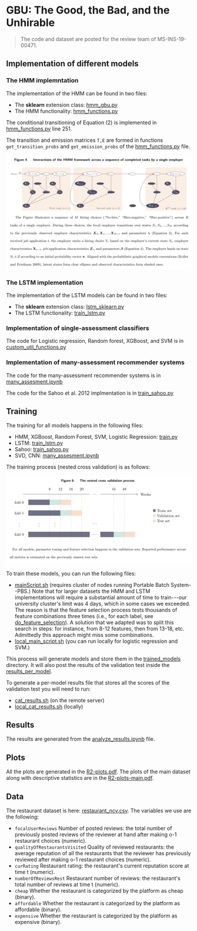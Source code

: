 # GBU:  The Good, the Bad, and the Unhirable


> The code and dataset are posted for the review team of MS-INS-19-00471.  

## Implementation of different models



### The HMM implemntation

The implementation of the HMM can be found in two files:
* The **sklearn** extension class:  [hmm_gbu.py](src/python/hmm_gbu.py)
* The HMM functionality:  [hmm_functions.py](src/python/hmm_functions.py)

The conditional transitioning of Equation  (2) is implemented in [hmm_functions.py](src/python/hmm_functions.py) line 251. 

The transition and emission matrices `T,E` are formed in functions `get_transition_probs` and `get_emission_probs` of the [hmm_functions.py](src/python/hmm_functions.py) file. 

![HMM](src/figs/hmm.png)


### The LSTM implementation

The implementation of the LSTM models can be found in two files:
* The **sklearn** extension class:  [lstm_sklearn.py](src/python/lstm_sklearn.py)
* The LSTM functionality:  [train_lstm.py](src/python/train_lstm.py)

### Implementation of single-assessment classifiers

The code for Logistic regression, Random forest, XGBoost, and SVM is in  [custom_util_functions.py](src/python/custom_util_functions.py)

### Implementation of many-assessment recommender systems

The code for the many-assessment recommender systems is in [many_assesment.ipynb](src/notebooks/many_assesment.ipynb)

The code for the  Sahoo et al. 2012 implmentation is in [train_sahoo.py](src/python/train_sahoo.py)


## Training

The training for all models happens in the following files:
* HMM, XGBoost, Random Forest, SVM, Logistic Regression: [train.py](src/python/train.py)
* LSTM:  [train_lstm.py](src/python/train_lstm.py)
* Sahoo: [train_sahoo.py](src/python/train_sahoo.py)
* SVD, CNN: [many_assesment.ipynb](src/notebooks/many_assesment.ipynb)

The training process (nested cross validation) is as follows:

![NCV](src/figs/ncv.png)


To train these models, you can run the following files:

* [mainScript.sh](src/python/mainScript.sh) (requires cluster of nodes running Portable Batch System--PBS.)
  Note that for larger datasets the HMM and LSTM implementations will require a substantial amount of time to train---our university cluster's limit was 4 days,
  which in some cases we exceeded. The reason is that the feature selection process tests thousands of feature combinations three times 
  (i.e., for each label, see [do_feature_selection](src/python/custom_util_functions.py)). 
  A solution that we adapted was to split this search in steps: for instance, from 8-12 features, then from 13-18, etc. 
  Admittedly this approach might miss some combinations.
* [local_main_script.sh](src/python/local_main_script.sh) (you can run locally for logistic regression and SVM.)

This process will generate models and store them in the [trained_models](data/trained_models) directory. 
It will also post the results of the validation test inside the  [results_per_model](data/results_per_model). 

To generate a per-model results file that stores all the scores of the validation test you will need to run:

* [cat_results.sh](src/python/cat_results.sh) (on the remote server)
* [local_cat_results.sh](src/python/local_cat_results.sh) (locally)


## Results

The results are generated from the [analyze_results.ipynb](src/notebooks/analyze_results.ipynb) file.  

## Plots

All the plots are generated in the [R2-plots.pdf](src/R/R2-plots.pdf).
The plots of the main dataset along with descriptive statistics are in the [R2-plots-main.pdf](src/R/R2-plots-main.pdf).

## Data


The restaurant dataset is here: [restaurant_ncv.csv](data/restaurant_ncv.csv). The variables we use are the following:

 - `focalUserReviews` Number of posted reviews: the total number of previously posted reviews of the reviewer at hand after making o-1 restaurant choices (numeric). 
 - `qualityOfRestaurantsVisited` Quality of reviewed restaurants: the average reputation of all the restaurants that the reviewer has previously reviewed after making o-1 restaurant choices (numeric).
 - `curRating` Restaurant rating: the restaurant's current reputation score at time t (numeric). 
- `numberOfReviewsRest` Restaurant number of reviews: the restaurant's total number of reviews at time t (numeric).
- `cheap` Whether the restaurant is categorized by the platform as cheap (binary).
- `affordable` Whether the restaurant is categorized by the platform as affordable (binary).
- `expensive` Whether the restaurant is categorized by the platform as expensive (binary). 

